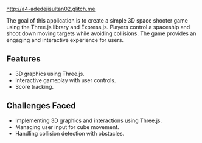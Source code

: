 http://a4-adedejisultan02.glitch.me

The goal of this application is to create a simple 3D space shooter game using the Three.js library and Express.js. Players control a spaceship and shoot down moving targets while avoiding collisions. The game provides an engaging and interactive experience for users.

## Features
- 3D graphics using Three.js.
- Interactive gameplay with user controls.
- Score tracking.

## Challenges Faced
- Implementing 3D graphics and interactions using Three.js.
- Managing user input for cube movement.
- Handling collision detection with obstacles.